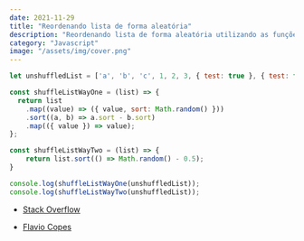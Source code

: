 ```yaml
---
date: 2021-11-29
title: "Reordenando lista de forma aleatória"
description: "Reordenando lista de forma aleatória utilizando as funções map() e sort()"
category: "Javascript"
image: "/assets/img/cover.png"
---
```



```javascript
let unshuffledList = ['a', 'b', 'c', 1, 2, 3, { test: true }, { test: false }];

const shuffleListWayOne = (list) => {
  return list
    .map((value) => ({ value, sort: Math.random() }))
    .sort((a, b) => a.sort - b.sort)
    .map(({ value }) => value);
};

const shuffleListWayTwo = (list) => {
    return list.sort(() => Math.random() - 0.5);
}

console.log(shuffleListWayOne(unshuffledList));
console.log(shuffleListWayTwo(unshuffledList));
```


- <a href="https://stackoverflow.com/a/46545530/15426180" target="_blank" rel="noopener noreferrer">Stack Overflow</a>

- <a href="https://flaviocopes.com/how-to-shuffle-array-javascript/" target="_blank" rel="noopener noreferrer">Flavio Copes</a>